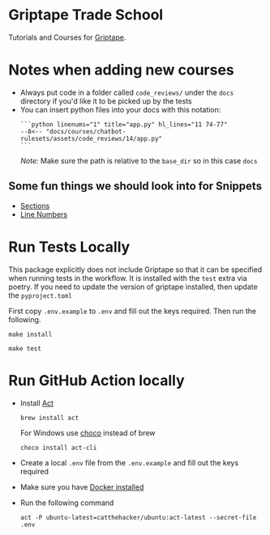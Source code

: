 # Griptape Trade School
Tutorials and Courses for [Griptape](https://github.com/griptape-ai/griptape).

# Notes when adding new courses
- Always put code in a folder called `code_reviews/` under the `docs` directory if you'd like it to be picked up by the tests
- You can insert python files into your docs with this notation:
    ````
    ```python linenums="1" title="app.py" hl_lines="11 74-77"
    --8<-- "docs/courses/chatbot-rulesets/assets/code_reviews/14/app.py"
    ```
    ````
    *Note:* Make sure the path is relative to the `base_dir` so in this case `docs`

## Some fun things we should look into for Snippets
- [Sections](https://github.com/squidfunk/mkdocs-material/discussions/4373)
- [Line Numbers](https://facelessuser.github.io/pymdown-extensions/extensions/snippets/#snippet-lines)


# Run Tests Locally

This package explicitly does not include Griptape so that it can be specified when running tests in the workflow. It is installed with the `test` extra via poetry. If you need to update the version of griptape installed, then update the `pyproject.toml`

First copy `.env.example` to `.env` and fill out the keys required. Then run the following.

```
make install
```

```
make test
```

# Run GitHub Action locally

- Install [Act](https://github.com/nektos/act)
    ```
    brew install act
    ```

    For Windows use [choco](https://github.com/chocolatey/choco) instead of brew
    ```
    choco install act-cli
    ```
- Create a local `.env` file from the `.env.example` and fill out the keys required
- Make sure you have [Docker installed](https://docs.docker.com/get-started/get-docker/)
- Run the following command
    ```
    act -P ubuntu-latest=catthehacker/ubuntu:act-latest --secret-file .env
    ```
